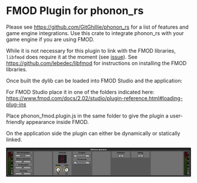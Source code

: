# FMOD Plugin for phonon_rs

Please see https://github.com/GitGhillie/phonon_rs for a list of features and game engine integrations.
Use this crate to integrate phonon_rs with your game engine if you are using FMOD.

While it is not necessary for this plugin to link with the FMOD libraries,
`libfmod` does require it at the moment (see [issue](https://github.com/lebedec/libfmod/issues/15)).
See https://github.com/lebedec/libfmod for instructions on installing the FMOD libraries.

Once built the dylib can be loaded into FMOD Studio and the application:

For FMOD Studio place it in one of the folders indicated here:
https://www.fmod.com/docs/2.02/studio/plugin-reference.html#loading-plug-ins

Place phonon_fmod.plugin.js in the same folder to give the plugin a user-friendly appearance inside FMOD.

On the application side the plugin can either be dynamically or statically linked.

![FMOD Phonon Spatializer](/media/phonon-spatializer.png)
